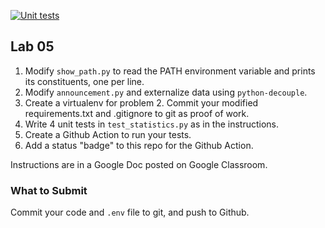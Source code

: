 [![Unit tests](https://github.com/ISP2023/lab05-VorakornLeechavanan/actions/workflows/python-app.yml/badge.svg)](https://github.com/ISP2023/lab05-VorakornLeechavanan/actions/workflows/python-app.yml)

## Lab 05

1. Modify `show_path.py` to read the PATH environment variable and prints its constituents, one per line.
2. Modify `announcement.py` and externalize data using `python-decouple`.
3. Create a virtualenv for problem 2. Commit your modified requirements.txt and .gitignore to git as proof of work.
4. Write 4 unit tests in `test_statistics.py` as in the instructions.
5. Create a Github Action to run your tests. 
6. Add a status "badge" to this repo for the Github Action.

Instructions are in a Google Doc posted on Google Classroom.

### What to Submit

Commit your code and `.env` file to git, and push to Github.
